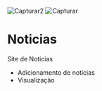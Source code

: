 ![Capturar2](https://user-images.githubusercontent.com/64053666/131746017-fa4e5e59-004e-45f9-82ed-f1ffd64ce0e3.PNG)
![Capturar](https://user-images.githubusercontent.com/64053666/131745884-626dd838-aa34-4472-907b-8bdba8dd4a75.PNG)
# Noticias
Site de Noticias
- Adicionamento de notícias
- Visualização  
